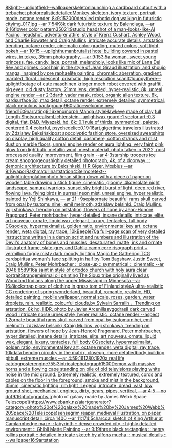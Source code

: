 [8K](https://www.ebank.nz/aiartgenerator?category=8K)[light](https://www.ebank.nz/aiartgenerator?category=light)[--uplight](https://www.ebank.nz/aiartgenerator?category=--uplight)[field](https://www.ebank.nz/aiartgenerator?category=field)[--wallpaper](https://www.ebank.nz/aiartgenerator?category=--wallpaper)[skeleton](https://www.ebank.nz/aiartgenerator?category=skeleton)[launching a cardboard cutout with a trebuchet photorealistic](https://www.ebank.nz/aiartgenerator?category=launching%20a%20cardboard%20cutout%20with%20a%20trebuchet%20photorealistic)[detailed](https://www.ebank.nz/aiartgenerator?category=detailed)[Monkey skeleton, ivory texture, portrait mode, octane render, 8k](https://www.ebank.nz/aiartgenerator?category=Monkey%20skeleton%2C%20ivory%20texture%2C%20portrait%20mode%2C%20octane%20render%2C%208k)[9:15](https://www.ebank.nz/aiartgenerator?category=9%3A15)[2000](https://www.ebank.nz/aiartgenerator?category=2000)[detailed robotic dog walking in futuristic city](https://www.ebank.nz/aiartgenerator?category=detailed%20robotic%20dog%20walking%20in%20futuristic%20city)[img_017.jpg --ar 7:5](https://www.ebank.nz/aiartgenerator?category=img_017.jpg%20--ar%207%3A5)[4K](https://www.ebank.nz/aiartgenerator?category=4K)[8k dark futuristic texture by Balenciaga, —ar 9:16](https://www.ebank.nz/aiartgenerator?category=8k%20dark%20futuristic%20texture%20by%20Balenciaga%2C%20%E2%80%94ar%209%3A16)[flower color pattern](https://www.ebank.nz/aiartgenerator?category=flower%20color%20pattern)[350](https://www.ebank.nz/aiartgenerator?category=350)[21:9](https://www.ebank.nz/aiartgenerator?category=21%3A9)[studio headshot of a man-looks-like-Al Pacino, headshot, adventurer attire, style of Krenz Cushart, Ashley Wood, and Charlie Bowater and Craig Mullins, intricate accurate details, artstation trending, octane render, cinematic color grading, muted colors, soft light, bokeh --ar 10:15 --uplight](https://www.ebank.nz/aiartgenerator?category=studio%20headshot%20of%20a%20man-looks-like-Al%20Pacino%2C%20headshot%2C%20adventurer%20attire%2C%20style%20of%20Krenz%20Cushart%2C%20Ashley%20Wood%2C%20and%20Charlie%20Bowater%20and%20Craig%20Mullins%2C%20intricate%20accurate%20details%2C%20artstation%20trending%2C%20octane%20render%2C%20cinematic%20color%20grading%2C%20muted%20colors%2C%20soft%20light%2C%20bokeh%20--ar%2010%3A15%20--uplight)[human](https://www.ebank.nz/aiartgenerator?category=human)[brutalist hotel building covered in pastel wires, in tokyo, 35mm photography, —ar 9:15](https://www.ebank.nz/aiartgenerator?category=brutalist%20hotel%20building%20covered%20in%20pastel%20wires%2C%20in%20tokyo%2C%2035mm%20photography%2C%20%E2%80%94ar%209%3A15)[3:5](https://www.ebank.nz/aiartgenerator?category=3%3A5)[a woman, sweet young princess, fae, candy, lace, portrait, melancholy, looks like mix of Lana Del Rey and grimes, cool hair, in the style of Jean Giraud illustration, and shoujo manga, inspired by pre raphaelite painting, chromatic aberration, gradient, marbled, floral, iridescent, prismatic, high resolution scan](https://www.ebank.nz/aiartgenerator?category=a%20woman%2C%20sweet%20young%20princess%2C%20fae%2C%20candy%2C%20lace%2C%20portrait%2C%20melancholy%2C%20looks%20like%20mix%20of%20Lana%20Del%20Rey%20and%20grimes%2C%20cool%20hair%2C%20in%20the%20style%20of%20Jean%20Giraud%20illustration%2C%20and%20shoujo%20manga%2C%20inspired%20by%20pre%20raphaelite%20painting%2C%20chromatic%20aberration%2C%20gradient%2C%20marbled%2C%20floral%2C%20iridescent%2C%20prismatic%2C%20high%20resolution%20scan)[3:1](https://www.ebank.nz/aiartgenerator?category=3%3A1)[puppy](https://www.ebank.nz/aiartgenerator?category=puppy)[there](https://www.ebank.nz/aiartgenerator?category=there)[--uplight](https://www.ebank.nz/aiartgenerator?category=--uplight)[footage of cute maschinen krieger mech robot covered with graffiti, big eyes, old dusty factory, 21mm lens, detailed, hyper-realistic, 8k, unreal engine render --ar 2:3](https://www.ebank.nz/aiartgenerator?category=footage%20of%20cute%20maschinen%20krieger%20mech%20robot%20covered%20with%20graffiti%2C%20big%20eyes%2C%20old%20dusty%20factory%2C%2021mm%20lens%2C%20detailed%2C%20hyper-realistic%2C%208k%2C%20unreal%20engine%20render%20--ar%202%3A3)[darth vader mask, robot, organic alien texture, 8k, hardsurface 3d, max detail, octane render, extremely detailed, symmetrical, black nebulous backgroung](https://www.ebank.nz/aiartgenerator?category=darth%20vader%20mask%2C%20robot%2C%20organic%20alien%20texture%2C%208k%2C%20hardsurface%203d%2C%20max%20detail%2C%20octane%20render%2C%20extremely%20detailed%2C%20symmetrical%2C%20black%20nebulous%20backgroung)[960](https://www.ebank.nz/aiartgenerator?category=960)[ratio::](https://www.ebank.nz/aiartgenerator?category=ratio%3A%3A)[welcome new friend](https://www.ebank.nz/aiartgenerator?category=welcome%20new%20friend)[16:9](https://www.ebank.nz/aiartgenerator?category=16%3A9)[narrating](https://www.ebank.nz/aiartgenerator?category=narrating)[9:16](https://www.ebank.nz/aiartgenerator?category=9%3A16)[xenomorph Manga style](https://www.ebank.nz/aiartgenerator?category=xenomorph%20Manga%20style)[Hawkeye,made of clay,full Length Shot](https://www.ebank.nz/aiartgenerator?category=Hawkeye%2Cmade%20of%20clay%2Cfull%20Length%20Shot)[surrealism](https://www.ebank.nz/aiartgenerator?category=surrealism)[Lichtenstein](https://www.ebank.nz/aiartgenerator?category=Lichtenstein)[--uplight](https://www.ebank.nz/aiartgenerator?category=--uplight)[wax gourd::1 vector art::0.3 digital, flat, D&D, Miyazaki, hd, 8k::0.1 rule of thirds, symmetrical, palette, centered:0.4 colorful, psychedelic::0.1](https://www.ebank.nz/aiartgenerator?category=wax%20gourd%3A%3A1%20vector%20art%3A%3A0.3%20digital%2C%20flat%2C%20D%26D%2C%20Miyazaki%2C%20hd%2C%208k%3A%3A0.1%20rule%20of%20thirds%2C%20symmetrical%2C%20palette%2C%20centered%3A0.4%20colorful%2C%20psychedelic%3A%3A0.1)[9:16](https://www.ebank.nz/aiartgenerator?category=9%3A16)[art,](https://www.ebank.nz/aiartgenerator?category=art%2C)[giger](https://www.ebank.nz/aiartgenerator?category=giger)[time travelers illustrated by Zdzisław Beksiński](https://www.ebank.nz/aiartgenerator?category=time%20travelers%20illustrated%20by%20Zdzis%C5%82aw%20Beksi%C5%84ski)[post apocolyptic fashion store, oversized sweatshirts on display, high quality cotton detail, cashmere, cotton strands and mist, dust on marble floors, unreal engine render on aura lighting, very faint pink glow from lightbulb, metallic wool, mesh material, photo taken in 2022, post processed quality improvement, film grain --ar 4:3](https://www.ebank.nz/aiartgenerator?category=post%20apocolyptic%20fashion%20store%2C%20oversized%20sweatshirts%20on%20display%2C%20high%20quality%20cotton%20detail%2C%20cashmere%2C%20cotton%20strands%20and%20mist%2C%20dust%20on%20marble%20floors%2C%20unreal%20engine%20render%20on%20aura%20lighting%2C%20very%20faint%20pink%20glow%20from%20lightbulb%2C%20metallic%20wool%2C%20mesh%20material%2C%20photo%20taken%20in%202022%2C%20post%20processed%20quality%20improvement%2C%20film%20grain%20--ar%204%3A3)[starship troopers ice cream shop](https://www.ebank.nz/aiartgenerator?category=starship%20troopers%20ice%20cream%20shop)[gorgeous](https://www.ebank.nz/aiartgenerator?category=gorgeous)[highly detailed photograph, 4k, of a doorway : : demonic architecture by Beksinkski, H R Giger, Mœbius --ar 9:16](https://www.ebank.nz/aiartgenerator?category=highly%20detailed%20photograph%2C%204k%2C%20of%20a%20doorway%20%3A%20%3A%20demonic%20architecture%20by%20Beksinkski%2C%20H%20R%20Giger%2C%20M%C5%93bius%20--ar%209%3A16)[vapor](https://www.ebank.nz/aiartgenerator?category=vapor)[Rakhmatullin](https://www.ebank.nz/aiartgenerator?category=Rakhmatullin)[artstation](https://www.ebank.nz/aiartgenerator?category=artstation)[4:3](https://www.ebank.nz/aiartgenerator?category=4%3A3)[elmore](https://www.ebank.nz/aiartgenerator?category=elmore)[text](https://www.ebank.nz/aiartgenerator?category=text)[--uplight](https://www.ebank.nz/aiartgenerator?category=--uplight)[interpolation](https://www.ebank.nz/aiartgenerator?category=interpolation)[photo](https://www.ebank.nz/aiartgenerator?category=photo)[.5](https://www.ebank.nz/aiartgenerator?category=.5)[man sitting down with a piece of paper on wooden table drawing a stick figure, cinematic, gloomy, 4k](https://www.ebank.nz/aiartgenerator?category=man%20sitting%20down%20with%20a%20piece%20of%20paper%20on%20wooden%20table%20drawing%20a%20stick%20figure%2C%20cinematic%2C%20gloomy%2C%204k)[desolate night landscape, samurai warriors, sunset sky bright burst of light, deep red river, flowing lava, flying birds in surreal neon mist, unreal engine, hyper realistic, painted by Yoji Shinkawa, — ar 21 : 9](https://www.ebank.nz/aiartgenerator?category=desolate%20night%20landscape%2C%20samurai%20warriors%2C%20sunset%20sky%20bright%20burst%20of%20light%2C%20deep%20red%20river%2C%20flowing%20lava%2C%20flying%20birds%20in%20surreal%20neon%20mist%2C%20unreal%20engine%2C%20hyper%20realistic%2C%20painted%20by%20Yoji%20Shinkawa%2C%20%E2%80%94%20ar%2021%20%3A%209)[sepia](https://www.ebank.nz/aiartgenerator?category=sepia)[ornate beautiful rams skull carved from opal by tsutomu nihei, emil melmoth, zdzislaw belsinki, Craig Mullins, yoji shinkawa, trending on artstation, flowers of hope by Jean-Honoré Fragonard, Peter mohrbacher, hyper detailed, insane details, intricate, elite, art nouveau, ornate, liquid wax, elegant, luxury, tentacles, full body CGsociety, hypermaximalist, golden ratio, environmental key art, octane render, weta digital, ray trace, 10k](https://www.ebank.nz/aiartgenerator?category=ornate%20beautiful%20rams%20skull%20carved%20from%20opal%20by%20tsutomu%20nihei%2C%20emil%20melmoth%2C%20zdzislaw%20belsinki%2C%20Craig%20Mullins%2C%20yoji%20shinkawa%2C%20trending%20on%20artstation%2C%20flowers%20of%20hope%20by%20Jean-Honor%C3%A9%20Fragonard%2C%20Peter%20mohrbacher%2C%20hyper%20detailed%2C%20insane%20details%2C%20intricate%2C%20elite%2C%20art%20nouveau%2C%20ornate%2C%20liquid%20wax%2C%20elegant%2C%20luxury%2C%20tentacles%2C%20full%20body%20CGsociety%2C%20hypermaximalist%2C%20golden%20ratio%2C%20environmental%20key%20art%2C%20octane%20render%2C%20weta%20digital%2C%20ray%20trace%2C%2010k)[Beeple](https://www.ebank.nz/aiartgenerator?category=Beeple)[70](https://www.ebank.nz/aiartgenerator?category=70)[a full-page scan of very detailed instructions written in a demon script and numbers and illustration of the Devil's anatomy of bones and muscles, desaturated, matte, ink and ornate illustrated frame, slate-grey and Dahlia camp core risograph print + vermillion foggy misty dark moody lighting Magic the Gathering TCG card](https://www.ebank.nz/aiartgenerator?category=a%20full-page%20scan%20of%20very%20detailed%20instructions%20written%20in%20a%20demon%20script%20and%20numbers%20and%20illustration%20of%20the%20Devil%27s%20anatomy%20of%20bones%20and%20muscles%2C%20desaturated%2C%20matte%2C%20ink%20and%20ornate%20illustrated%20frame%2C%20slate-grey%20and%20Dahlia%20camp%20core%20risograph%20print%20%2B%20vermillion%20foggy%20misty%20dark%20moody%20lighting%20Magic%20the%20Gathering%20TCG%20card)[spirits](https://www.ebank.nz/aiartgenerator?category=spirits)[a woman's face splitting in half by Tom Bagshaw, Justin Sweet, Craig Mullins, Peter Mohrbacher :: close-up :: symmetrical :: cinematic --ar 2048:858](https://www.ebank.nz/aiartgenerator?category=a%20woman%27s%20face%20splitting%20in%20half%20by%20Tom%20Bagshaw%2C%20Justin%20Sweet%2C%20Craig%20Mullins%2C%20Peter%20Mohrbacher%20%3A%3A%20close-up%20%3A%3A%20symmetrical%20%3A%3A%20cinematic%20--ar%202048%3A858)[9:16](https://www.ebank.nz/aiartgenerator?category=9%3A16)[a saint in style of ortodox church with holy aura clear portrait](https://www.ebank.nz/aiartgenerator?category=a%20saint%20in%20style%20of%20ortodox%20church%20with%20holy%20aura%20clear%20portrait)[Strange](https://www.ebank.nz/aiartgenerator?category=Strange)[minimal oil painting The Sioux tribe originally lived as Woodland Indians along the upper Mississippi in Minnesota --ar 16:8](https://www.ebank.nz/aiartgenerator?category=minimal%20oil%20painting%20The%20Sioux%20tribe%20originally%20lived%20as%20Woodland%20Indians%20along%20the%20upper%20Mississippi%20in%20Minnesota%20--ar%2016%3A8)[jockstrap piece of clothing in grass tom of Finland style](https://www.ebank.nz/aiartgenerator?category=jockstrap%20piece%20of%20clothing%20in%20grass%20tom%20of%20Finland%20style)[A ultra-realistic CG rendering of spring wonderland, beautiful, romantic, realistic, HD, detailed painting, mobile wallpaper, normal scale, roses, garden, water droplets, rain, realistic, colourful clouds,by Sylvain Sarrailh ，Trending on artstation. 8k hd, HDR, photo by Javier Arcenillas](https://www.ebank.nz/aiartgenerator?category=A%20ultra-realistic%20CG%20rendering%20of%20spring%20wonderland%2C%20beautiful%2C%20romantic%2C%20realistic%2C%20HD%2C%20detailed%20painting%2C%20mobile%20wallpaper%2C%20normal%20scale%2C%20roses%2C%20garden%2C%20water%20droplets%2C%20rain%2C%20realistic%2C%20colourful%20clouds%2Cby%20Sylvain%20Sarrailh%20%EF%BC%8CTrending%20on%20artstation.%208k%20hd%2C%20HDR%2C%20photo%20by%20Javier%20Arcenillas)[yggdrasil dark carved wood, intricate norse urnes style, hyper realistic, octane render --aspect 1:2](https://www.ebank.nz/aiartgenerator?category=yggdrasil%20dark%20carved%20wood%2C%20intricate%20norse%20urnes%20style%2C%20hyper%20realistic%2C%20octane%20render%20--aspect%201%3A2)[ornate beautiful rams skull carved from opal by tsutomu nihei, emil melmoth, zdzislaw belsinki, Craig Mullins, yoji shinkawa, trending on artstation, flowers of hope by Jean-Honoré Fragonard, Peter mohrbacher, hyper detailed, insane details, intricate, elite, art nouveau, ornate, liquid wax, elegant, luxury, tentacles, full body CGsociety, hypermaximalist, golden ratio, environmental key art, octane render, weta digital, ray trace, 10k](https://www.ebank.nz/aiartgenerator?category=ornate%20beautiful%20rams%20skull%20carved%20from%20opal%20by%20tsutomu%20nihei%2C%20emil%20melmoth%2C%20zdzislaw%20belsinki%2C%20Craig%20Mullins%2C%20yoji%20shinkawa%2C%20trending%20on%20artstation%2C%20flowers%20of%20hope%20by%20Jean-Honor%C3%A9%20Fragonard%2C%20Peter%20mohrbacher%2C%20hyper%20detailed%2C%20insane%20details%2C%20intricate%2C%20elite%2C%20art%20nouveau%2C%20ornate%2C%20liquid%20wax%2C%20elegant%2C%20luxury%2C%20tentacles%2C%20full%20body%20CGsociety%2C%20hypermaximalist%2C%20golden%20ratio%2C%20environmental%20key%20art%2C%20octane%20render%2C%20weta%20digital%2C%20ray%20trace%2C%2010k)[data bending circutry in the matrix, closeup, more detalied](https://www.ebank.nz/aiartgenerator?category=data%20bending%20circutry%20in%20the%20matrix%2C%20closeup%2C%20more%20detalied)[body building pitbull, extreme muscles —ar 4:5](https://www.ebank.nz/aiartgenerator?category=body%20building%20pitbull%2C%20extreme%20muscles%20%E2%80%94ar%204%3A5)[9:16](https://www.ebank.nz/aiartgenerator?category=9%3A16)[1280:1920](https://www.ebank.nz/aiartgenerator?category=1280%3A1920)[a real life catdog](https://www.ebank.nz/aiartgenerator?category=a%20real%20life%20catdog)[poster](https://www.ebank.nz/aiartgenerator?category=poster)[engine](https://www.ebank.nz/aiartgenerator?category=engine)[75](https://www.ebank.nz/aiartgenerator?category=75)[5:3](https://www.ebank.nz/aiartgenerator?category=5%3A3)[intricate](https://www.ebank.nz/aiartgenerator?category=intricate)[photograph](https://www.ebank.nz/aiartgenerator?category=photograph)[1500](https://www.ebank.nz/aiartgenerator?category=1500)[Demon with massive horns and a flowing cape standing on pile of old televisions playing white noise in the mid ground. Extremely realistic, extremely textured, cords and cables on the floor in the foreground, smoke and mist in the background, 35mm, cinematic lighting, rim light, Legend, intricate, dread, vast, low ground shot, mechanical, engines, dirty, gears, pipes, vertical, —ar 4:5 —no dof](https://www.ebank.nz/aiartgenerator?category=Demon%20with%20massive%20horns%20and%20a%20flowing%20cape%20standing%20on%20pile%20of%20old%20televisions%20playing%20white%20noise%20in%20the%20mid%20ground.%20Extremely%20realistic%2C%20extremely%20textured%2C%20cords%20and%20cables%20on%20the%20floor%20in%20the%20foreground%2C%20smoke%20and%20mist%20in%20the%20background%2C%2035mm%2C%20cinematic%20lighting%2C%20rim%20light%2C%20Legend%2C%20intricate%2C%20dread%2C%20vast%2C%20low%20ground%20shot%2C%20mechanical%2C%20engines%2C%20dirty%2C%20gears%2C%20pipes%2C%20vertical%2C%20%E2%80%94ar%204%3A5%20%E2%80%94no%20dof)[9:16](https://www.ebank.nz/aiartgenerator?category=9%3A16)[photographs.](https://www.ebank.nz/aiartgenerator?category=photographs.)[photo of galaxy made by James Webb Space Telescope](https://www.ebank.nz/aiartgenerator?category=photo%20of%20galaxy%20made%20by%20James%20Webb%20Space%20Telescope)[sense](https://www.ebank.nz/aiartgenerator?category=sense)[grim reaper, medieval illustration, on paper, manuscript detail, circa 1400 --ar 11:17](https://www.ebank.nz/aiartgenerator?category=grim%20reaper%2C%20medieval%20illustration%2C%20on%20paper%2C%20manuscript%20detail%2C%20circa%201400%20--ar%2011%3A17)[4:5](https://www.ebank.nz/aiartgenerator?category=4%3A5)[charcoal sketch of King Arthur at Camlann](https://www.ebank.nz/aiartgenerator?category=charcoal%20sketch%20of%20King%20Arthur%20at%20Camlann)[hedge maze :: labyrinth ::  dense crowded city :: highly detailed environment :: Ghibli Matte Painting --ar 9:19](https://www.ebank.nz/aiartgenerator?category=hedge%20maze%20%3A%3A%20labyrinth%20%3A%3A%20%20dense%20crowded%20city%20%3A%3A%20highly%20detailed%20environment%20%3A%3A%20Ghibli%20Matte%20Painting%20--ar%209%3A19)[three black rectangles :: henry rollins portrait :: detailed intricate sketch by alfons mucha :: musical details :: --wallpaper](https://www.ebank.nz/aiartgenerator?category=three%20black%20rectangles%20%3A%3A%20henry%20rollins%20portrait%20%3A%3A%20detailed%20intricate%20sketch%20by%20alfons%20mucha%20%3A%3A%20musical%20details%20%3A%3A%20--wallpaper)[16:9](https://www.ebank.nz/aiartgenerator?category=16%3A9)[artstation](https://www.ebank.nz/aiartgenerator?category=artstation)